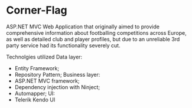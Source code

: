 Corner-Flag
===========

ASP.NET MVC Web Application that originally aimed to provide comprehensive information about footballing competitions across Europe, as well as detailed club and player profiles, but due to an unreliable 3rd party service had its functionality severely cut.

Technolgies utilized
Data layer:
  - Entity Framework;
  - Repository Pattern;
Business layer:
  - ASP.NET MVC framework;
  - Dependency injection with Ninject;
  - Automapper;
UI:
  - Telerik Kendo UI
